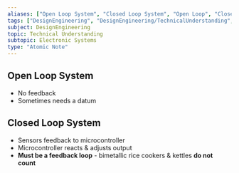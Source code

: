 ```yaml
---
aliases: ["Open Loop System", "Closed Loop System", "Open Loop", "Closed Loop"]
tags: ["DesignEngineering", "DesignEngineering/TechnicalUnderstanding", "DesignEngineering/TechnicalUnderstanding/ElectronicSystems"]
subject: DesignEngineering
topic: Technical Understanding
subtopic: Electronic Systems
type: "Atomic Note"
---
```


## Open Loop System
 - No feedback
 - Sometimes needs a datum
## Closed Loop System
 - Sensors feedback to microcontroller
 - Microcontroller reacts & adjusts output
 - **Must be a feedback loop** - bimetallic rice cookers & kettles **do not count**
